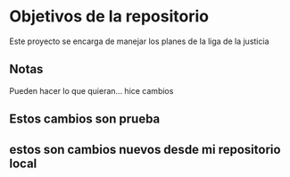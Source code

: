 # Objetivos de la repositorio

Este proyecto se encarga de manejar los planes de la liga de la justicia


## Notas
Pueden hacer lo que quieran...
hice cambios

## Estos cambios son prueba
## estos son cambios nuevos desde mi repositorio local